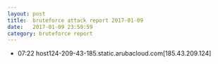 ```yaml
---
layout: post
title:  bruteforce attack report 2017-01-09
date:   2017-01-09 23:59:59
category: bruteforce report
---
```


* 07:22 host124-209-43-185.static.arubacloud.com[185.43.209.124]
